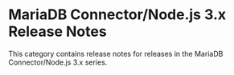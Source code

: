 # MariaDB Connector/Node.js 3.x Release Notes

This category contains release notes for releases in the MariaDB Connector/Node.js 3.x series.
